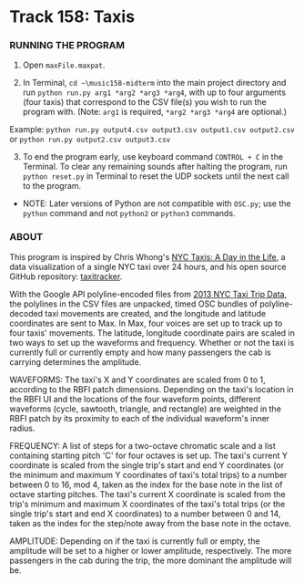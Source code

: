 # Track 158: Taxis

### RUNNING THE PROGRAM

1. Open `maxFile.maxpat`.

2. In Terminal, `cd ~\music158-midterm` into the main project directory and run `python run.py arg1 *arg2 *arg3 *arg4`, with up to four arguments (four taxis) that correspond to the CSV file(s) you wish to run the program with. (Note: `arg1` is required, `*arg2 *arg3 *arg4` are optional.)

Example: `python run.py output4.csv output3.csv output1.csv output2.csv` or `python run.py output2.csv output3.csv`

3. To end the program early, use keyboard command `CONTROL + C` in the Terminal. To clear any remaining sounds after halting the program, run `python reset.py` in Terminal to reset the UDP sockets until the next call to the program.


* NOTE: Later versions of Python are not compatible with `OSC.py`; use the `python` command and not `python2` or `python3` commands.

### ABOUT

This program is inspired by Chris Whong's [NYC Taxis: A Day in the Life](http://nyctaxi.herokuapp.com), a data visualization of a single NYC taxi over 24 hours, and his open source GitHub repository: [taxitracker](https://github.com/chriswhong/taxitracker).

With the Google API polyline-encoded files from [2013 NYC Taxi Trip Data](http://www.andresmh.com/nyctaxitrips/), the polylines in the CSV files are unpacked, timed OSC bundles of polyline-decoded taxi movements are created, and the longitude and latitude coordinates are sent to Max. In Max, four voices are set up to track up to four taxis' movements. The latitude, longitude coordinate pairs are scaled in two ways to set up the waveforms and frequency. Whether or not the taxi is currently full or currently empty and how many passengers the cab is carrying determines the amplitude.

WAVEFORMS: The taxi's X and Y coordinates are scaled from 0 to 1, according to the RBFI patch dimensions. Depending on the taxi's location in the RBFI UI and the locations of the four waveform points, different waveforms (cycle, sawtooth, triangle, and rectangle) are weighted in the RBFI patch by its proximity to each of the individual waveform's inner radius.

FREQUENCY: A list of steps for a two-octave chromatic scale and a list containing starting pitch 'C' for four octaves is set up. The taxi's current Y coordinate is scaled from the single trip's start and end Y coordinates (or the minimum and maximum Y coordinates of taxi's total trips) to a number between 0 to 16, mod 4, taken as the index for the base note in the list of octave starting pitches. The taxi's current X coordinate is scaled from the trip's minimum and maximum X coordinates of the taxi's total trips (or the single trip's start and end X coordinates) to a number between 0 and 14, taken as the index for the step/note away from the base note in the octave.

AMPLITUDE: Depending on if the taxi is currently full or empty, the amplitude will be set to a higher or lower amplitude, respectively. The more passengers in the cab during the trip, the more dominant the amplitude will be.
